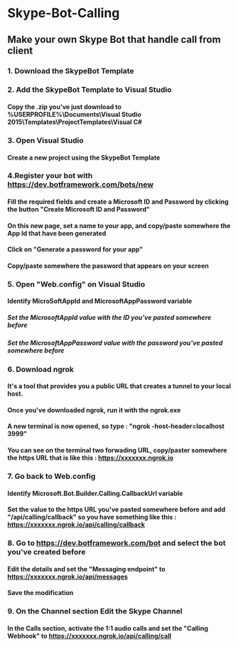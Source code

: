 # Skype-Bot-Calling
## Make your own Skype Bot that handle call from client

### 1. Download the SkypeBot Template
### 2. Add the SkypeBot Template to Visual Studio
#### Copy the .zip you've just download to %USERPROFILE%\Documents\Visual Studio 2015\Templates\ProjectTemplates\Visual C#
### 3. Open Visual Studio
#### Create a new project using the SkypeBot Template
### 4.Register your bot with https://dev.botframework.com/bots/new
#### Fill the required fields and create a Microsoft ID and Password by clicking the button "Create Microsoft ID and Password"
#### On this new page, set a name to your app, and copy/paste somewhere the App Id that have been generated
#### Click on "Generate a password for your app"
#### Copy/paste somewhere the password that appears on your screen
### 5. Open "Web.config" on Visual Studio
#### Identify MicroSoftAppId and MicrosoftAppPassword variable
##### Set the MicrosoftAppId value with the ID you've pasted somewhere before
##### Set the MicrosoftAppPassword value with the password you've pasted somewhere before
### 6. Download ngrok
#### It's a tool that provides you a public URL that creates a tunnel to your local host.
#### Once you've downloaded ngrok, run it with the ngrok.exe
#### A new terminal is now opened, so type : "ngrok -host-header=localhost 3999"
#### You can see on the terminal two forwading URL, copy/paster somewhere the https URL that is like this : https://xxxxxxx.ngrok.io
### 7. Go back to Web.config
#### Identify Microsoft.Bot.Builder.Calling.CallbackUrl variable
#### Set the value to the https URL you've pasted somewhere before and add "/api/calling/callback" so you have something like this : https://xxxxxxx.ngrok.io/api/calling/callback
### 8. Go to https://dev.botframework.com/bot and select the bot you've created before
#### Edit the details and set the "Messaging endpoint" to https://xxxxxxx.ngrok.io/api/messages
#### Save the modification
### 9. On the Channel section Edit the Skype Channel
#### In the Calls section, activate the 1:1 audio calls and set the "Calling Webhook" to https://xxxxxxx.ngrok.io/api/calling/call
